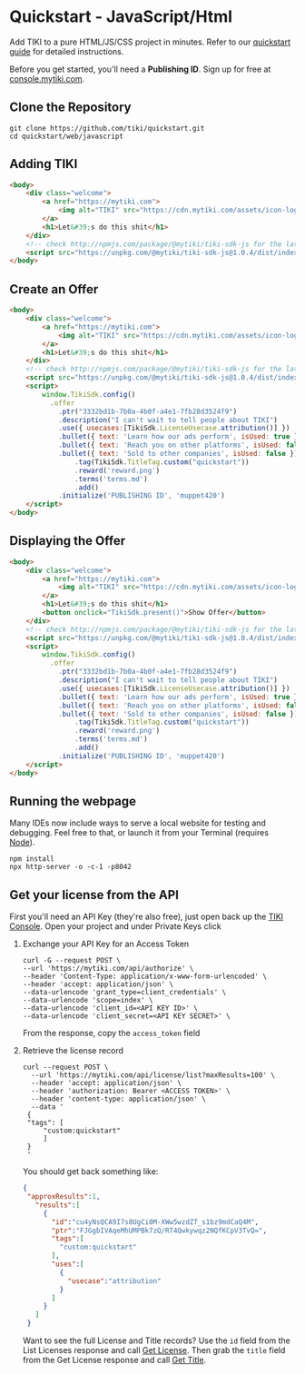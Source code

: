 # Quickstart - JavaScript/Html

Add TIKI to a pure HTML/JS/CSS project in minutes. Refer to our [quickstart guide](https://mytiki.com/docs/quickstart) for detailed instructions.

Before you get started, you'll need a **Publishing ID**. Sign up for free at [console.mytiki.com](https://console.mytiki.com).

## Clone the Repository
```shell
git clone https://github.com/tiki/quickstart.git
cd quickstart/web/javascript
```

## Adding TIKI
```html
<body>
    <div class="welcome">
        <a href="https://mytiki.com">
            <img alt="TIKI" src="https://cdn.mytiki.com/assets/icon-logo.svg" />
        </a>
        <h1>Let&#39;s do this shit</h1>
    </div>
    <!-- check http://npmjs.com/package/@mytiki/tiki-sdk-js for the latest version -->
    <script src="https://unpkg.com/@mytiki/tiki-sdk-js@1.0.4/dist/index.js"></script>
</body>
```

## Create an Offer
```html
<body>
    <div class="welcome">
        <a href="https://mytiki.com">
            <img alt="TIKI" src="https://cdn.mytiki.com/assets/icon-logo.svg" />
        </a>
        <h1>Let&#39;s do this shit</h1>
    </div>
    <!-- check http://npmjs.com/package/@mytiki/tiki-sdk-js for the latest version -->
    <script src="https://unpkg.com/@mytiki/tiki-sdk-js@1.0.4/dist/index.js"></script>
    <script>
        window.TikiSdk.config()
          .offer
            .ptr("3332bd1b-7b0a-4b0f-a4e1-7fb28d3524f9")
            .description("I can't wait to tell people about TIKI")
            .use({ usecases:[TikiSdk.LicenseUsecase.attribution()] })
            .bullet({ text: 'Learn how our ads perform', isUsed: true })
            .bullet({ text: 'Reach you on other platforms', isUsed: false })
            .bullet({ text: 'Sold to other companies', isUsed: false })
                .tag(TikiSdk.TitleTag.custom("quickstart"))
                .reward('reward.png')
                .terms('terms.md')
                .add()
            .initialize('PUBLISHING ID', 'muppet420')
    </script>
</body>
```

## Displaying the Offer
```html
<body>
    <div class="welcome">
        <a href="https://mytiki.com">
            <img alt="TIKI" src="https://cdn.mytiki.com/assets/icon-logo.svg" />
        </a>
        <h1>Let&#39;s do this shit</h1>
        <button onclick="TikiSdk.present()">Show Offer</button>
    </div>
    <!-- check http://npmjs.com/package/@mytiki/tiki-sdk-js for the latest version -->
    <script src="https://unpkg.com/@mytiki/tiki-sdk-js@1.0.4/dist/index.js"></script>
    <script>
        window.TikiSdk.config()
          .offer
            .ptr("3332bd1b-7b0a-4b0f-a4e1-7fb28d3524f9")
            .description("I can't wait to tell people about TIKI")
            .use({ usecases:[TikiSdk.LicenseUsecase.attribution()] })
            .bullet({ text: 'Learn how our ads perform', isUsed: true })
            .bullet({ text: 'Reach you on other platforms', isUsed: false })
            .bullet({ text: 'Sold to other companies', isUsed: false })
                .tag(TikiSdk.TitleTag.custom("quickstart"))
                .reward('reward.png')
                .terms('terms.md')
                .add()
            .initialize('PUBLISHING ID', 'muppet420')
    </script>
</body>
```

## Running the webpage
Many IDEs now include ways to serve a local website for testing and debugging. Feel free to that, or launch it from your Terminal (requires [Node](https://nodejs.org)).

```shell
npm install
npx http-server -o -c-1 -p8042
```

## Get your license from the API
First you'll need an API Key (they're also free), just open back up the [TIKI Console](https://console.mytiki.com). Open your project and under Private Keys click

1. Exchange your API Key for an Access Token
    ```shell
    curl -G --request POST \
    --url 'https://mytiki.com/api/authorize' \
    --header 'Content-Type: application/x-www-form-urlencoded' \
    --header 'accept: application/json' \
    --data-urlencode 'grant_type=client_credentials' \
    --data-urlencode 'scope=index' \
    --data-urlencode 'client_id=<API KEY ID>' \
    --data-urlencode 'client_secret=<API KEY SECRET>' \
    ```

   From the response, copy the `access_token` field

2. Retrieve the license record

   ```shell
   curl --request POST \
     --url 'https://mytiki.com/api/license/list?maxResults=100' \
     --header 'accept: application/json' \
     --header 'authorization: Bearer <ACCESS TOKEN>' \
     --header 'content-type: application/json' \
     --data '
    {
    "tags": [
        "custom:quickstart"
        ]
    }
    '
   ```
   
   You should get back something like:
   
   ```json
   {
    "approxResults":1,
      "results":[
        {
          "id":"cu4yNsQCA9I7s8UgCi0M-XWw5wzdZT_s1bz9mdCaQ4M",
          "ptr":"FJGgbIVAqeMhUMPBk7zQ/RT4Qwkywqz2NQfKCpV3TvQ=",
          "tags":[
            "custom:quickstart"
          ],
          "uses":[
            {
              "usecase":"attribution"
            }
          ]
        }
      ]
    }
   ```
   Want to see the full License and Title records? Use the `id` field from the List Licenses response and call [Get License](https://mytiki.com/reference/get-license). Then grab the `title` field from the Get License response and call [Get Title](https://mytiki.com/reference/get-title).

